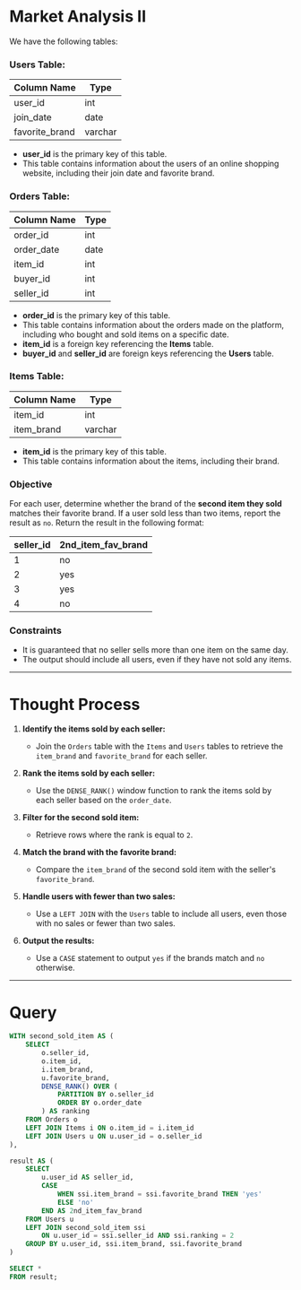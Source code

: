 # Market Analysis II

We have the following tables:

### Users Table:
| Column Name    | Type    |
|----------------|---------|
| user_id        | int     |
| join_date      | date    |
| favorite_brand | varchar |

- **user_id** is the primary key of this table.
- This table contains information about the users of an online shopping website, including their join date and favorite brand.

### Orders Table:
| Column Name   | Type    |
|---------------|---------|
| order_id      | int     |
| order_date    | date    |
| item_id       | int     |
| buyer_id      | int     |
| seller_id     | int     |

- **order_id** is the primary key of this table.
- This table contains information about the orders made on the platform, including who bought and sold items on a specific date.
- **item_id** is a foreign key referencing the **Items** table.
- **buyer_id** and **seller_id** are foreign keys referencing the **Users** table.

### Items Table:
| Column Name   | Type    |
|---------------|---------|
| item_id       | int     |
| item_brand    | varchar |

- **item_id** is the primary key of this table.
- This table contains information about the items, including their brand.

### Objective
For each user, determine whether the brand of the **second item they sold** matches their favorite brand. If a user sold less than two items, report the result as `no`. Return the result in the following format:

| seller_id | 2nd_item_fav_brand |
|-----------|--------------------|
| 1         | no                 |
| 2         | yes                |
| 3         | yes                |
| 4         | no                 |

### Constraints
- It is guaranteed that no seller sells more than one item on the same day.
- The output should include all users, even if they have not sold any items.

---

# Thought Process

1. **Identify the items sold by each seller:**
   - Join the `Orders` table with the `Items` and `Users` tables to retrieve the `item_brand` and `favorite_brand` for each seller.

2. **Rank the items sold by each seller:**
   - Use the `DENSE_RANK()` window function to rank the items sold by each seller based on the `order_date`.

3. **Filter for the second sold item:**
   - Retrieve rows where the rank is equal to `2`.

4. **Match the brand with the favorite brand:**
   - Compare the `item_brand` of the second sold item with the seller's `favorite_brand`.

5. **Handle users with fewer than two sales:**
   - Use a `LEFT JOIN` with the `Users` table to include all users, even those with no sales or fewer than two sales.

6. **Output the results:**
   - Use a `CASE` statement to output `yes` if the brands match and `no` otherwise.

---

# Query

```sql
WITH second_sold_item AS (
    SELECT 
        o.seller_id, 
        o.item_id, 
        i.item_brand, 
        u.favorite_brand,
        DENSE_RANK() OVER (
            PARTITION BY o.seller_id 
            ORDER BY o.order_date
        ) AS ranking
    FROM Orders o 
    LEFT JOIN Items i ON o.item_id = i.item_id
    LEFT JOIN Users u ON u.user_id = o.seller_id
),

result AS (
    SELECT 
        u.user_id AS seller_id,
        CASE 
            WHEN ssi.item_brand = ssi.favorite_brand THEN 'yes'
            ELSE 'no' 
        END AS 2nd_item_fav_brand
    FROM Users u 
    LEFT JOIN second_sold_item ssi 
        ON u.user_id = ssi.seller_id AND ssi.ranking = 2
    GROUP BY u.user_id, ssi.item_brand, ssi.favorite_brand
)

SELECT *
FROM result;

